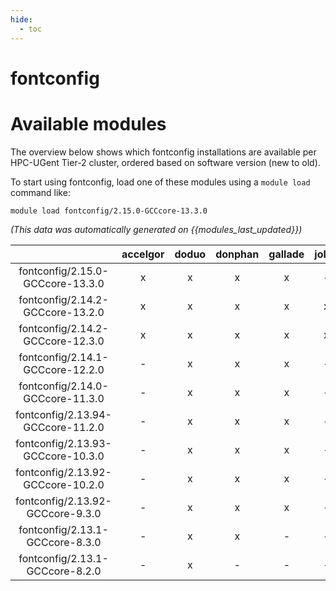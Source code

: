 ```yaml
---
hide:
  - toc
---
```


fontconfig
==========

# Available modules


The overview below shows which fontconfig installations are available per HPC-UGent Tier-2 cluster, ordered based on software version (new to old).

To start using fontconfig, load one of these modules using a `module load` command like:

```shell
module load fontconfig/2.15.0-GCCcore-13.3.0
```

*(This data was automatically generated on {{modules_last_updated}})*  

| |accelgor|doduo|donphan|gallade|joltik|shinx|skitty|
| :---: | :---: | :---: | :---: | :---: | :---: | :---: | :---: |
|fontconfig/2.15.0-GCCcore-13.3.0|x|x|x|x|-|x|x|
|fontconfig/2.14.2-GCCcore-13.2.0|x|x|x|x|x|x|x|
|fontconfig/2.14.2-GCCcore-12.3.0|x|x|x|x|x|x|x|
|fontconfig/2.14.1-GCCcore-12.2.0|-|x|x|x|-|x|-|
|fontconfig/2.14.0-GCCcore-11.3.0|-|x|x|x|-|x|-|
|fontconfig/2.13.94-GCCcore-11.2.0|-|x|x|x|-|-|-|
|fontconfig/2.13.93-GCCcore-10.3.0|-|x|x|x|-|-|-|
|fontconfig/2.13.92-GCCcore-10.2.0|-|x|x|x|-|-|-|
|fontconfig/2.13.92-GCCcore-9.3.0|-|x|x|x|-|-|-|
|fontconfig/2.13.1-GCCcore-8.3.0|-|x|x|-|-|-|-|
|fontconfig/2.13.1-GCCcore-8.2.0|-|x|-|-|-|-|-|
